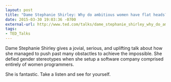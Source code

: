 ```yaml
---
layout: post
title: "Dame Stephanie Shirley: Why do ambitious women have flat heads?"
date: 2015-03-30 19:03:36 -0700
external-url: http://www.ted.com/talks/dame_stephanie_shirley_why_do_ambitious_women_have_flat_heads
tags:
- TED_Talks
---
```


Dame Stephanie Shirley gives a jovial, serious, and uplifting talk about
how she managed to push past many obstactles to achieve the impossible. She
defied gender stereotypes when she setup a software company comprised
entirely of women programmers.

She is fantastic. Take a listen and see for yourself.
